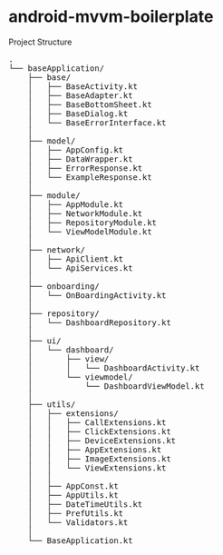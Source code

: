 # android-mvvm-boilerplate
Project Structure
<pre>
.
└── baseApplication/
    ├── base/
    │   ├── BaseActivity.kt
    │   ├── BaseAdapter.kt
    │   ├── BaseBottomSheet.kt
    │   ├── BaseDialog.kt
    │   └── BaseErrorInterface.kt
    │   
    ├── model/
    │   ├── AppConfig.kt
    │   ├── DataWrapper.kt
    │   ├── ErrorResponse.kt
    │   └── ExampleResponse.kt
    │
    ├── module/
    │   ├── AppModule.kt
    │   ├── NetworkModule.kt
    │   ├── RepositoryModule.kt
    │   └── ViewModelModule.kt
    │
    ├── network/
    │   ├── ApiClient.kt
    │   └── ApiServices.kt
    │ 
    ├── onboarding/
    │   └── OnBoardingActivity.kt
    │ 
    ├── repository/
    │   └── DashboardRepository.kt
    │ 
    ├── ui/
    │   └── dashboard/
    │       ├── view/
    │       │   └── DashboardActivity.kt
    │       └── viewmodel/
    │           └── DashboardViewModel.kt
    │       
    ├── utils/
    │   ├── extensions/
    │   │   ├── CallExtensions.kt
    │   │   ├── ClickExtensions.kt
    │   │   ├── DeviceExtensions.kt
    │   │   ├── AppExtensions.kt
    │   │   ├── ImageExtensions.kt
    │   │   └── ViewExtensions.kt
    │   │
    │   ├── AppConst.kt
    │   ├── AppUtils.kt
    │   ├── DateTimeUtils.kt
    │   ├── PrefUtils.kt
    │   └── Validators.kt
    │
    └── BaseApplication.kt
</pre>
